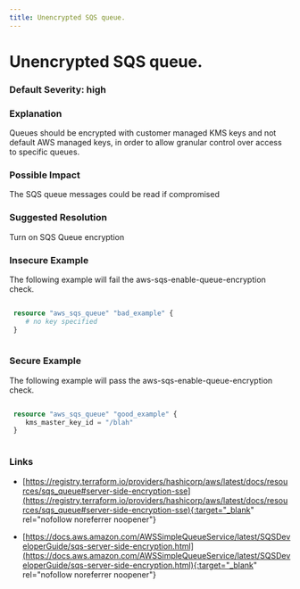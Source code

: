 ```yaml
---
title: Unencrypted SQS queue.
---
```


# Unencrypted SQS queue.

### Default Severity: <span class="severity high">high</span>

### Explanation

Queues should be encrypted with customer managed KMS keys and not default AWS managed keys, in order to allow granular control over access to specific queues.

### Possible Impact
The SQS queue messages could be read if compromised

### Suggested Resolution
Turn on SQS Queue encryption


### Insecure Example

The following example will fail the aws-sqs-enable-queue-encryption check.
```terraform

 resource "aws_sqs_queue" "bad_example" {
 	# no key specified
 }
 
```



### Secure Example

The following example will pass the aws-sqs-enable-queue-encryption check.
```terraform

 resource "aws_sqs_queue" "good_example" {
 	kms_master_key_id = "/blah"
 }
 
```



### Links


- [https://registry.terraform.io/providers/hashicorp/aws/latest/docs/resources/sqs_queue#server-side-encryption-sse](https://registry.terraform.io/providers/hashicorp/aws/latest/docs/resources/sqs_queue#server-side-encryption-sse){:target="_blank" rel="nofollow noreferrer noopener"}

- [https://docs.aws.amazon.com/AWSSimpleQueueService/latest/SQSDeveloperGuide/sqs-server-side-encryption.html](https://docs.aws.amazon.com/AWSSimpleQueueService/latest/SQSDeveloperGuide/sqs-server-side-encryption.html){:target="_blank" rel="nofollow noreferrer noopener"}



